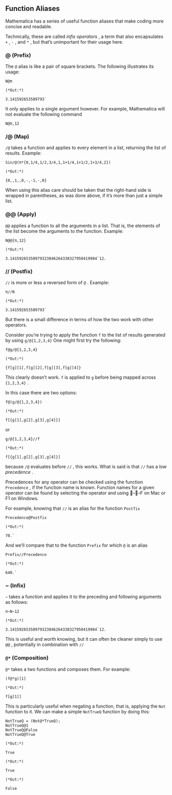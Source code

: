 <a id="function-aliases" style="width:0;height:0;margin:0;padding:0;">&zwnj;</a>

## Function Aliases

Mathematica has a series of useful function aliases that make coding more concise and readable.

Technically, these are called  *infix operators* , a term that also encapsulates  ```+``` ,  ```-``` , and  ```*``` , but that’s unimportant for their usage here.

### @ (Prefix)

The  ```@```  alias is like a pair of square brackets. The following illustrates its usage:

	N@π

	(*Out:*)
	
	3.141592653589793`

It only applies to a single argument however. For example, Mathematica will not evaluate the following command

	N@π,12

### /@ (Map)

```/@```  takes a function and applies to every element in a list, returning the list of results. Example:

	Sin/@(π*{0,1/4,1/2,3/4,1,1+1/4,1+1/2,1+3/4,2})

	(*Out:*)
	
	{0,,1,,0,-,-1,-,0}

When using this alias care should be taken that the right-hand side is wrapped in parentheses, as was done above, if it’s more than just a simple list.

### @@ (Apply)

```@@```  applies a function to all the arguments in a list. That is, the elements of the list become the arguments to the function. Example:

	N@@{π,12}

	(*Out:*)
	
	3.14159265358979323846264338327950419984`12.

### // (Postfix)

```//```  is more or less a reversed form of  ```@``` . Example:

	π//N

	(*Out:*)
	
	3.141592653589793`

But there is a small difference in terms of how the two work with other operators.

Consider you’re trying to apply the function  ```f```  to the list of results generated by using  ```g/@{1,2,3,4}``` 
One might first try the following:

	f@g/@{1,2,3,4}

	(*Out:*)
	
	{f[g][1],f[g][2],f[g][3],f[g][4]}

This clearly doesn’t work.  ```f```  is applied to  ```g```  before being mapped across  ```{1,2,3,4}``` .

In this case there are two options:

	f@(g/@{1,2,3,4})

	(*Out:*)
	
	f[{g[1],g[2],g[3],g[4]}]

or

	g/@{1,2,3,4}//f

	(*Out:*)
	
	f[{g[1],g[2],g[3],g[4]}]

because  ```/@```  evaluates before  ```//``` , this works. What is said is that  ```//```  has a  *low precedence* .

Precedences for any operator can be checked using the function  ```Precedence``` , if the function name is known. Function names for a given operator can be found by selecting the operator and using ––F on Mac or F1 on Windows.

For example, knowing that  ```//```  is an alias for the function  ```Postfix```

	Precedence@Postfix

	(*Out:*)
	
	70.`

And we’ll compare that to the function  ```Prefix```  for which  ```@```  is an alias

	Prefix//Precedence

	(*Out:*)
	
	640.`

### ~ (Infix)

```~```  takes a function and applies it to the preceding and following arguments as follows:

	π~N~12

	(*Out:*)
	
	3.14159265358979323846264338327950419984`12.

This is useful and worth knowing, but it can often be cleaner simply to use  ```@@``` , potentially in combination with  ```//```

### ```@*```  (Composition)

```@*```  takes a two functions and composes them. For example:

	(f@*g)[1]

	(*Out:*)
	
	f[g[1]]

This is particularly useful when negating a function, that is, applying the  ```Not```  function to it. We can make a simple  ```NotTrueQ```  function by doing this:

	NotTrueQ = (Not@*TrueQ);
	NotTrueQ@1
	NotTrueQ@False
	NotTrueQ@True

	(*Out:*)
	
	True

	(*Out:*)
	
	True

	(*Out:*)
	
	False